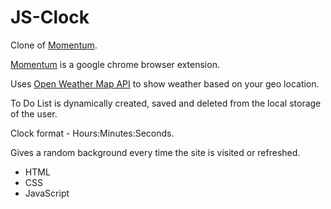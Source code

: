 # JS-Clock

Clone of [Momentum](https://chrome.google.com/webstore/detail/momentum/laookkfknpbbblfpciffpaejjkokdgca?hl=en).

[Momentum](https://chrome.google.com/webstore/detail/momentum/laookkfknpbbblfpciffpaejjkokdgca?hl=en) is a google chrome browser extension.

Uses [Open Weather Map API](openweathermap.org/api) to show weather based on your geo location.

To Do List is dynamically created, saved and deleted from the local storage of the user.

Clock format - Hours:Minutes:Seconds.

Gives a random background every time the site is visited or refreshed.

- HTML
- CSS
- JavaScript
